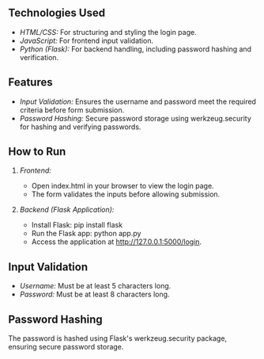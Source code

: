 ## Technologies Used
- *HTML/CSS:* For structuring and styling the login page.
- *JavaScript:* For frontend input validation.
- *Python (Flask):* For backend handling, including password hashing and verification.

## Features
- *Input Validation:* Ensures the username and password meet the required criteria before form submission.
- *Password Hashing:* Secure password storage using werkzeug.security for hashing and verifying passwords.

## How to Run

1. *Frontend:*
   - Open index.html in your browser to view the login page.
   - The form validates the inputs before allowing submission.

2. *Backend (Flask Application):*
   - Install Flask: pip install flask
   - Run the Flask app: python app.py
   - Access the application at http://127.0.0.1:5000/login.

## Input Validation
- *Username:* Must be at least 5 characters long.
- *Password:* Must be at least 8 characters long.

## Password Hashing
The password is hashed using Flask's werkzeug.security package, ensuring secure password storage.
